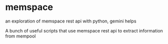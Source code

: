 # memspace
an exploration of memspace rest api with python, gemini helps

A bunch of useful scripts that use memspace rest api to extract information from mempool
